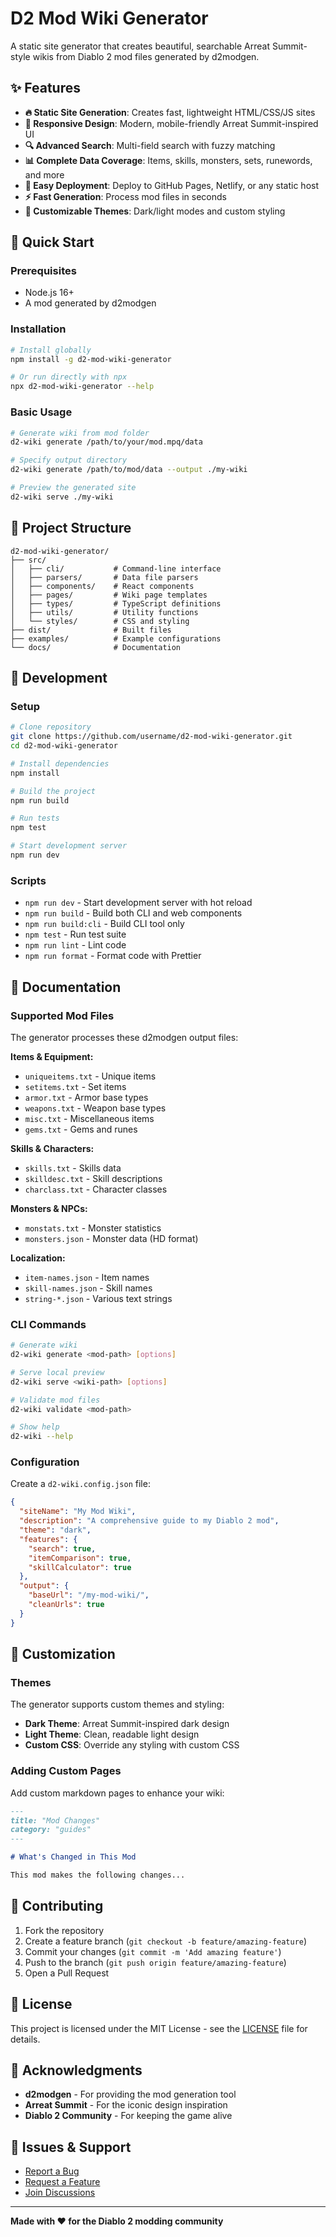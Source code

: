 # D2 Mod Wiki Generator

A static site generator that creates beautiful, searchable Arreat Summit-style wikis from Diablo 2 mod files generated by d2modgen.

## ✨ Features

- **🔥 Static Site Generation**: Creates fast, lightweight HTML/CSS/JS sites
- **📱 Responsive Design**: Modern, mobile-friendly Arreat Summit-inspired UI
- **🔍 Advanced Search**: Multi-field search with fuzzy matching
- **📊 Complete Data Coverage**: Items, skills, monsters, sets, runewords, and more
- **🚀 Easy Deployment**: Deploy to GitHub Pages, Netlify, or any static host
- **⚡ Fast Generation**: Process mod files in seconds
- **🎨 Customizable Themes**: Dark/light modes and custom styling

## 🚀 Quick Start

### Prerequisites

- Node.js 16+ 
- A mod generated by d2modgen

### Installation

```bash
# Install globally
npm install -g d2-mod-wiki-generator

# Or run directly with npx
npx d2-mod-wiki-generator --help
```

### Basic Usage

```bash
# Generate wiki from mod folder
d2-wiki generate /path/to/your/mod.mpq/data

# Specify output directory
d2-wiki generate /path/to/mod/data --output ./my-wiki

# Preview the generated site
d2-wiki serve ./my-wiki
```

## 📁 Project Structure

```
d2-mod-wiki-generator/
├── src/
│   ├── cli/           # Command-line interface
│   ├── parsers/       # Data file parsers
│   ├── components/    # React components
│   ├── pages/         # Wiki page templates
│   ├── types/         # TypeScript definitions
│   ├── utils/         # Utility functions
│   └── styles/        # CSS and styling
├── dist/              # Built files
├── examples/          # Example configurations
└── docs/              # Documentation
```

## 🔧 Development

### Setup

```bash
# Clone repository
git clone https://github.com/username/d2-mod-wiki-generator.git
cd d2-mod-wiki-generator

# Install dependencies
npm install

# Build the project
npm run build

# Run tests
npm test

# Start development server
npm run dev
```

### Scripts

- `npm run dev` - Start development server with hot reload
- `npm run build` - Build both CLI and web components
- `npm run build:cli` - Build CLI tool only
- `npm test` - Run test suite
- `npm run lint` - Lint code
- `npm run format` - Format code with Prettier

## 📖 Documentation

### Supported Mod Files

The generator processes these d2modgen output files:

**Items & Equipment:**
- `uniqueitems.txt` - Unique items
- `setitems.txt` - Set items  
- `armor.txt` - Armor base types
- `weapons.txt` - Weapon base types
- `misc.txt` - Miscellaneous items
- `gems.txt` - Gems and runes

**Skills & Characters:**
- `skills.txt` - Skills data
- `skilldesc.txt` - Skill descriptions
- `charclass.txt` - Character classes

**Monsters & NPCs:**
- `monstats.txt` - Monster statistics
- `monsters.json` - Monster data (HD format)

**Localization:**
- `item-names.json` - Item names
- `skill-names.json` - Skill names
- `string-*.json` - Various text strings

### CLI Commands

```bash
# Generate wiki
d2-wiki generate <mod-path> [options]

# Serve local preview
d2-wiki serve <wiki-path> [options]

# Validate mod files
d2-wiki validate <mod-path>

# Show help
d2-wiki --help
```

### Configuration

Create a `d2-wiki.config.json` file:

```json
{
  "siteName": "My Mod Wiki",
  "description": "A comprehensive guide to my Diablo 2 mod",
  "theme": "dark",
  "features": {
    "search": true,
    "itemComparison": true,
    "skillCalculator": true
  },
  "output": {
    "baseUrl": "/my-mod-wiki/",
    "cleanUrls": true
  }
}
```

## 🎨 Customization

### Themes

The generator supports custom themes and styling:

- **Dark Theme**: Arreat Summit-inspired dark design
- **Light Theme**: Clean, readable light design  
- **Custom CSS**: Override any styling with custom CSS

### Adding Custom Pages

Add custom markdown pages to enhance your wiki:

```markdown
---
title: "Mod Changes"
category: "guides"
---

# What's Changed in This Mod

This mod makes the following changes...
```

## 🤝 Contributing

1. Fork the repository
2. Create a feature branch (`git checkout -b feature/amazing-feature`)
3. Commit your changes (`git commit -m 'Add amazing feature'`)
4. Push to the branch (`git push origin feature/amazing-feature`)
5. Open a Pull Request

## 📄 License

This project is licensed under the MIT License - see the [LICENSE](LICENSE) file for details.

## 🙏 Acknowledgments

- **d2modgen** - For providing the mod generation tool
- **Arreat Summit** - For the iconic design inspiration
- **Diablo 2 Community** - For keeping the game alive

## 🐛 Issues & Support

- [Report a Bug](https://github.com/username/d2-mod-wiki-generator/issues)
- [Request a Feature](https://github.com/username/d2-mod-wiki-generator/issues)
- [Join Discussions](https://github.com/username/d2-mod-wiki-generator/discussions)

---

**Made with ❤️ for the Diablo 2 modding community** 